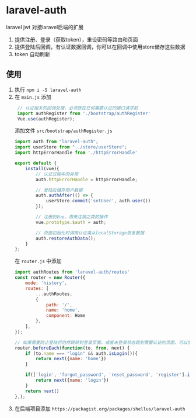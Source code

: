 # laravel-auth
laravel jwt 对接laravel后端的扩展

1. 提供注册、登录（获取token），重设密码等路由和页面
2. 提供登陆后回调，有认证数据回调，你可以在回调中使用store储存这些数据
3. token 自动刷新


## 使用
1. 执行 `npm i -S laravel-auth`
2. 在 `main.js` 添加 
   ```js
    // 认证相关的回调处理，必须放在任何需要认证的接口请求前
    import authRegister from './bootstrap/authRegister'
    Vue.use(authRegister);
   ```
   添加文件 `src/bootstrap/authRegister.js`
   ```javascript
   import auth from "laravel-auth";
   import userStore from "../store/userStore";
   import httpErrorHandle from './httpErrorHandle'
   
   export default {
       install(vue){
           // 认证过程中的异常
           auth.httpErrorHandle = httpErrorHandle;
   
           // 登陆后储存用户数据
           auth.authAfter(() => {
               userStore.commit('setUser', auth.user())
           });
   
           // 注册到Vue，用来注销之类的操作
           vue.prototype.$auth = auth;
   
           // 页面初始化时调用认证类从localStorage恢复数据
           auth.restoreAuthData();
       }
   };

   ```
   在 `router.js` 中添加
   ```javascript
   import authRoutes from 'laravel-auth/routes'
   const router = new Router({
       mode: 'history',
       routes: [
           ...authRoutes,
           {
               path: '/',
               name: 'home',
               component: Home
           },
       ],
   });
   
   // 如果需要防止登陆后仍然跳转到登录页面，或者未登录状态跳到需要认证的页面，可以加上下面的路由守卫
   router.beforeEach(function(to, from, next) {
       if (to.name === "login" && auth.isLogin()){
           return next({name: 'home'})
       }
   
       if(['login', 'forgot_password', 'reset_password', 'register'].indexOf(to.name) === -1 && !auth.isLogin()){
           return next({name: 'login'})
       }
       return next()
   },);
   
   ```
3. 在后端项目添加 `https://packagist.org/packages/shellus/laravel-auth`


